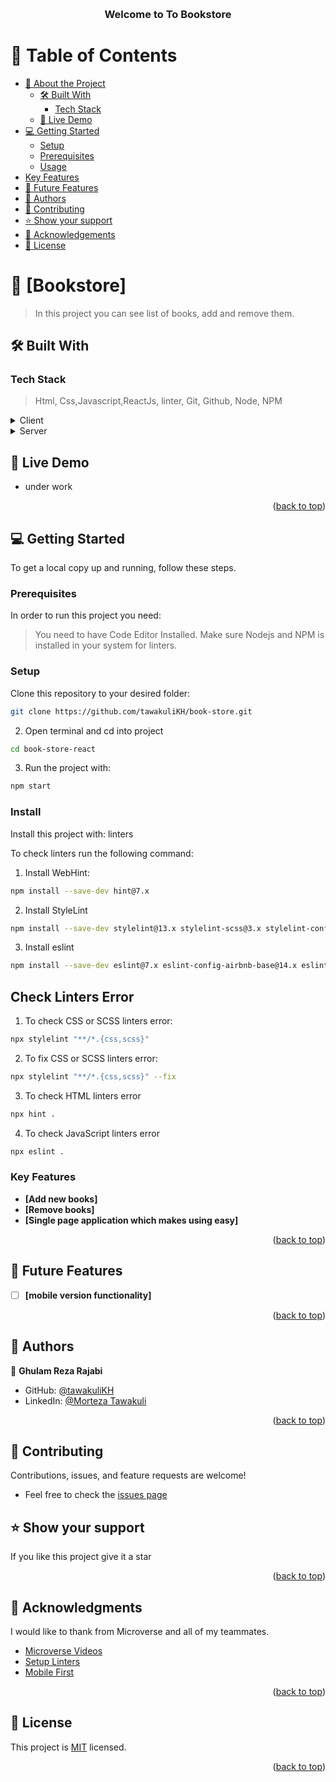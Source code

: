 <a name="readme-top"></a>

<div align="center">
  <br/>

  <h3><b>Welcome to To Bookstore</b></h3>

</div>

<!-- TABLE OF CONTENTS -->

# 📗 Table of Contents

- [📖 About the Project](#about-project)
  - [🛠 Built With](#built-with)
    - [Tech Stack](#tech-stack)
  - [🚀 Live Demo](#live-demo)
- [💻 Getting Started](#getting-started)
  - [Setup](#setup)
  - [Prerequisites](#prerequisites)
  - [Usage](#usage)
- [Key Features](#key-features)
- [🔭 Future Features](#future-features)
- [👥 Authors](#authors)
- [🤝 Contributing](#contributing)
- [⭐️ Show your support](#support)
- [🙏 Acknowledgements](#acknowledgements)
- [📝 License](#license)

<!-- PROJECT DESCRIPTION -->

# 📖 [Bookstore] <a name="about-project"></a>

>In this project you can see list of books, add and remove them.
## 🛠 Built With <a name="built-with"></a>

### Tech Stack <a name="tech-stack"></a>

> Html, Css,Javascript,ReactJs, linter, Git, Github, Node, NPM

<details>
  <summary>Client</summary>
  <ul>
    <li><a href="#">Html</a></li>
        <li><a href="#">Css</a></li>
        <li><a href="#">Javascript</a></li>
        <li><a href="#">React js</a></li>
  </ul>
</details>

<details>
  <summary>Server</summary>
  <ul>
    <li><a href="#">Github</a></li>
      <li><a href="#">Github Pages</a></li>
  </ul>
</details>
<!-- LIVE DEMO -->

## 🚀 Live Demo <a name="live-demo"></a>

- under work

<p align="right">(<a href="#readme-top">back to top</a>)</p>

<!-- GETTING STARTED -->

## 💻 Getting Started <a name="getting-started"></a>


To get a local copy up and running, follow these steps.

### Prerequisites

In order to run this project you need:


>You need to have Code Editor Installed.
>Make sure Nodejs and NPM is installed in your system for linters.

### Setup

Clone this repository to your desired folder:

```bash
git clone https://github.com/tawakuliKH/book-store.git
```
2. Open terminal and cd into project
```bash
cd book-store-react
```
3. Run the project with:
```bash
npm start
```

### Install

Install this project with: linters

To check linters run the following command:
1. Install WebHint:
```bash
npm install --save-dev hint@7.x
```
2. Install StyleLint
```bash
npm install --save-dev stylelint@13.x stylelint-scss@3.x stylelint-config-standard@21.x stylelint-csstree-validator@1.x 
```
3. Install eslint
```bash
npm install --save-dev eslint@7.x eslint-config-airbnb-base@14.x eslint-plugin-import@2.x babel-eslint@10.x 
```
## Check Linters Error
1. To check CSS or SCSS linters error:
```bash
npx stylelint "**/*.{css,scss}"
```
2. To fix CSS or SCSS linters error:
```bash
npx stylelint "**/*.{css,scss}" --fix
```
3. To check HTML linters error
```bash
npx hint .
```
4. To check JavaScript linters error
```bash
npx eslint .
```
<!-- Features -->

### Key Features <a name="key-features"></a>

- **[Add new books]**
- **[Remove books]**
- **[Single page application which makes using easy]**


<p align="right">(<a href="#readme-top">back to top</a>)</p>


## 🔭 Future Features <a name="future-features"></a>

- [ ] **[mobile version functionality]**

<p align="right">(<a href="#readme-top">back to top</a>)</p>

<!-- AUTHORS -->

## 👥 Authors <a name="authors"></a>

>

👤 **Ghulam Reza Rajabi**

- GitHub: [@tawakuliKH](https://github.com/tawakuliKH)
- LinkedIn: [@Morteza Tawakuli](https://www.linkedin.com/in/morteza-tawakuli-904818170/)



<p align="right">(<a href="#readme-top">back to top</a>)</p>

## 🤝 Contributing

 Contributions, issues, and feature requests are welcome!
- Feel free to check the [issues page](https://github.com/ghreza-crypto/to-do-list/issues)

## ⭐️ Show your support <a name="support"></a>

> 

If you like this project give it a star

<p align="right">(<a href="#readme-top">back to top</a>)</p>

<!-- ACKNOWLEDGEMENTS -->

## 🙏 Acknowledgments <a name="acknowledgements"></a>


I would like to thank from Microverse and all of my teammates.

- [Microverse Videos](https://www.youtube.com/watch?v=PrIY8sYwe90&ab_channel=Microversevideos)
- [Setup Linters](https://questions.microverse.org/t/configure-linters-for-html-and-css/2009)
- [Mobile First](https://www.mightyminnow.com/2013/11/what-is-mobile-first-css-and-why-does-it-rock/)

<p align="right">(<a href="#readme-top">back to top</a>)</p>
<!-- LICENSE -->

## 📝 License <a name="license"></a>

This project is [MIT](./License.md) licensed.

<p align="right">(<a href="#readme-top">back to top</a>)</p>